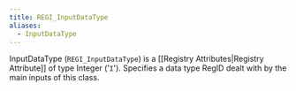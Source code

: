 ```yaml
---
title: REGI_InputDataType
aliases:
  - InputDataType
---
```


InputDataType (`REGI_InputDataType`) is a [[Registry Attributes|Registry Attribute]] of type Integer ('`I`').
Specifies a data type RegID dealt with by the main inputs of this class.
